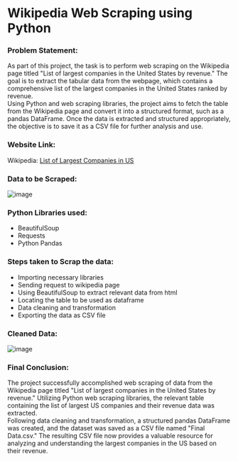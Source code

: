 # Wikipedia Web Scraping using Python

### Problem Statement:
As part of this project, the task is to perform web scraping on the Wikipedia page titled "List of largest companies in the United States by revenue." The goal is to extract the tabular data from the webpage, which contains a comprehensive list of the largest companies in the United States ranked by revenue.
<br>
Using Python and web scraping libraries, the project aims to fetch the table from the Wikipedia page and convert it into a structured format, such as a pandas DataFrame. Once the data is extracted and structured appropriately, the objective is to save it as a CSV file for further analysis and use.

### Website Link:
Wikipedia: [List of Largest Companies in US](https://en.wikipedia.org/wiki/List_of_largest_companies_in_the_United_States_by_revenue)

### Data to be Scraped:
![image](https://github.com/Mcraze/Web-Scraping-using-Python/assets/84672998/52c4eb9e-aede-41c4-b7f4-20b0313e5625)

### Python Libraries used:
- BeautifulSoup
- Requests
- Python Pandas

### Steps taken to Scrap the data:
- Importing necessary libraries
- Sending request to wikipedia page
- Using BeautifulSoup to extract relevant data from html
- Locating the table to be used as dataframe
- Data cleaning and transformation
- Exporting the data as CSV file

### Cleaned Data:
![image](https://github.com/Mcraze/Web-Scraping-using-Python/assets/84672998/778c5f21-2101-4b7f-be17-49aacc65a464)

### Final Conclusion:
The project successfully accomplished web scraping of data from the Wikipedia page titled "List of largest companies in the United States by revenue." Utilizing Python web scraping libraries, the relevant table containing the list of largest US companies and their revenue data was extracted.
<br>
Following data cleaning and transformation, a structured pandas DataFrame was created, and the dataset was saved as a CSV file named "Final Data.csv." The resulting CSV file now provides a valuable resource for analyzing and understanding the largest companies in the US based on their revenue.
